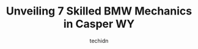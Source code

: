 ---
layout: ampstory
image: https://images.unsplash.com/photo-1627404760301-8efc143749c8?ixlib=rb-4.0.3&ixid=MnwxMjA3fDB8MHxwaG90by1wYWdlfHx8fGVufDB8fHx8&auto=format&fit=crop&w=640&h=853&q=80
author: techidn
featured: false
description: Searching for the finest BMW Mechanic in Casper WY, USA? Look no further than the 7 best BMW Mechanic in the area, where youll find a team of highly qualified professionals ready to handle 
title: Unveiling 7 Skilled BMW Mechanics in Casper WY
cover:
   title: Unveiling 7 Skilled BMW Mechanics in Casper WY
   subtitle: Rickpate
   background: https://images.unsplash.com/photo-1627404760301-8efc143749c8?ixlib=rb-4.0.3&ixid=MnwxMjA3fDB8MHxwaG90by1wYWdlfHx8fGVufDB8fHx8&auto=format&fit=crop&w=640&h=853&q=80

pages: 
 - layout: thirds
   top: <h1>#1 Backwards Mechanics Auto Center LLC</h1>
   bottom: "<p>Needed a tire for a Ducati. Not easy to find on a Sunday. They located one and worked with the other shop to get it done. Amazing. If you have trouble in the area you nee</p>"
   background: https://www.knot35.com/toplist/wp-content/uploads/2023/06/best-bmw-mechanic-1-in-casper-wy-1685840718.jpeg
   backgroundblur: true
 - layout: thirds
   top: <h1>#2 Car Care</h1>
   bottom: "<p>701 W Yellowstone Hwy, Casper, WY 82601, United States</p>"
   background: https://www.knot35.com/toplist/wp-content/uploads/2023/06/best-bmw-mechanic-2-in-casper-wy-1685840719.png
   cta:
      link: https://www.knot35.com/toplist/unveiling-7-skilled-bmw-mechanics-in-casper-wy/
      text: Unveiling 7 Skilled BMW Mechanics in Casper WY
 - layout: thirds
   top: <h1>#3 Doyle Johnsons Auto Repair</h1>
   bottom: "<p>651 W Collins Dr, Casper, WY 82601, United States</p>"
   background: https://www.knot35.com/toplist/wp-content/uploads/2023/06/best-bmw-mechanic-3-in-casper-wy-1685840719.jpeg
   cta:
      link: https://www.knot35.com/toplist/unveiling-7-skilled-bmw-mechanics-in-casper-wy/
      text: Unveiling 7 Skilled BMW Mechanics in Casper WY
 - layout: thirds
   top: <h1>#4 Farleys Imports Car Care, Inc. of Wyoming</h1>
   bottom: "<p>1351 E Yellowstone Hwy, Casper, WY 82601, United States</p>"
   background: https://images.unsplash.com/photo-1608411404720-c8f0417bcdba?ixlib=rb-4.0.3&ixid=MnwxMjA3fDB8MHxwaG90by1wYWdlfHx8fGVufDB8fHx8&auto=format&fit=crop&w=640&h=853&q=80
   cta:
      link: https://www.knot35.com/toplist/unveiling-7-skilled-bmw-mechanics-in-casper-wy/
      text: Unveiling 7 Skilled BMW Mechanics in Casper WY
 - layout: thirds
   top: <h1>#5 Master Mechanic LLC</h1>
   bottom: "<p>1830 E Yellowstone Hwy, Casper, WY 82601, United States</p>"
   background: https://images.unsplash.com/photo-1462556791646-c201b8241a94?ixlib=rb-4.0.3&ixid=MnwxMjA3fDB8MHxwaG90by1wYWdlfHx8fGVufDB8fHx8&auto=format&fit=crop&w=640&h=853&q=80
   cta:
      link: https://www.knot35.com/toplist/unveiling-7-skilled-bmw-mechanics-in-casper-wy/
      text: Unveiling 7 Skilled BMW Mechanics in Casper WY
 - layout: thirds
   top: <h1>#6 Horizon Automotive Inc</h1>
   bottom: "<p>3900 S Poplar St, Casper, WY 82601, United States</p>"
   background: https://images.unsplash.com/photo-1564951434112-64d74cc2a2d7?ixlib=rb-4.0.3&ixid=MnwxMjA3fDB8MHxwaG90by1wYWdlfHx8fGVufDB8fHx8&auto=format&fit=crop&w=640&h=853&q=80
   cta:
      link: https://www.knot35.com/toplist/unveiling-7-skilled-bmw-mechanics-in-casper-wy/
      text: Unveiling 7 Skilled BMW Mechanics in Casper WY
 - layout: thirds
   top: <h1>#7 Reeds Automotive & Custom Exhaust</h1>
   bottom: "<p>255 W Collins Dr, Casper, WY 82601, United States</p>"
   background: https://images.unsplash.com/photo-1618005182384-a83a8bd57fbe?ixlib=rb-4.0.3&ixid=MnwxMjA3fDB8MHxwaG90by1wYWdlfHx8fGVufDB8fHx8&auto=format&fit=crop&w=640&h=853&q=80
   cta:
      link: https://www.knot35.com/toplist/unveiling-7-skilled-bmw-mechanics-in-casper-wy/
      text: Unveiling 7 Skilled BMW Mechanics in Casper WY
 - layout: thirds
   middle: Continue reading...
   background: https://images.unsplash.com/photo-1489648022186-8f49310909a0?ixlib=rb-4.0.3&ixid=MnwxMjA3fDB8MHxwaG90by1wYWdlfHx8fGVufDB8fHx8&auto=format&fit=crop&w=640&h=853&q=80
   cta:
      link: https://www.knot35.com/toplist/unveiling-7-skilled-bmw-mechanics-in-casper-wy/
      text: Unveiling 7 Skilled BMW Mechanics in Casper WY
      
---
